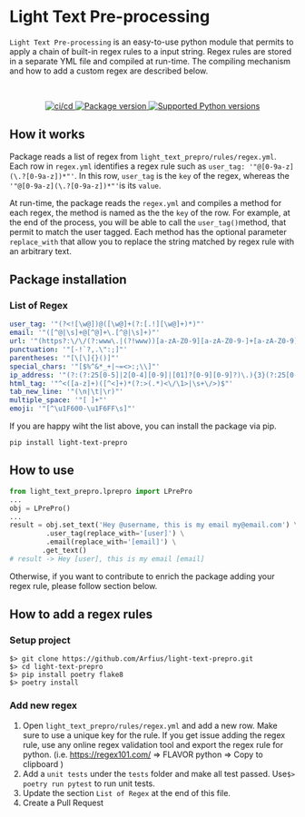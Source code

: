 # Light Text Pre-processing

`Light Text Pre-processing` is an easy-to-use python module that permits to apply a chain of built-in regex rules to a input string. Regex rules are stored in a separate YML file and compiled at run-time. The compiling mechanism and how to add a custom regex are described below.

<br/>

<p align="center">
  
  <a target="_blank" rel="noopener noreferrer" href="https://github.com/Arfius/light-text-prepro/actions/workflows/light-text-prepro.yml/badge.svg">
    <img src="https://github.com/Arfius/light-text-prepro/actions/workflows/light-text-prepro.yml/badge.svg" alt="ci/cd" style="max-width: 100%;"/>
  </a>

<a href="https://pypi.org/project/light-text-prepro" target="_blank">
    <img src="https://img.shields.io/pypi/v/light-text-prepro" alt="Package version">
</a>

<a href="https://pypi.org/project/light-text-prepro" target="_blank">
    <img src="https://img.shields.io/pypi/pyversions/light-text-prepro.svg?color=%2334D058" alt="Supported Python versions">
</a>
</p>

## How it works

Package reads a list of regex from `light_text_prepro/rules/regex.yml`.  Each row in `regex.yml` identifies a regex rule such as `user_tag: '"@[0-9a-z](\.?[0-9a-z])*"'`. In this row, `user_tag` is the `key` of the regex, whereas the `'"@[0-9a-z](\.?[0-9a-z])*"'`is its `value`.

At run-time, the package reads the `regex.yml` and compiles a method for each regex, the method is named as the the `key` of the row. For example, at the end of the process, you will be able to call the `user_tag()`method, that permit to match the user tagged. Each method has the optional parameter `replace_with` that allow you to replace the string matched by regex rule with an arbitrary text.

## Package installation

### List of Regex 
```yaml
user_tag: '"(?<![\w@])@([\w@]+(?:[.!][\w@]+)*)"'
email: '"([^@|\s]+@[^@]+\.[^@|\s]+)"'
url: '"(https?:\/\/(?:www\.|(?!www))[a-zA-Z0-9][a-zA-Z0-9-]+[a-zA-Z0-9]\.[^\s]{2,}|www\.[a-zA-Z0-9][a-zA-Z0-9-]+[a-zA-Z0-9]\.[^\s]{2,}|https?:\/\/(?:www\.|(?!www))[a-zA-Z0-9]+\.[^\s]{2,}|www\.[a-zA-Z0-9]+\.[^\s]{2,})"'
punctuation: '"[-!`?,.\":;]"'
parentheses: '"[\[\]{}()]"'
special_chars: '"[$%^&*_+|~=<>:;\\]"'
ip_address: '"(?:(?:25[0-5]|2[0-4][0-9]|[01]?[0-9][0-9]?)\.){3}(?:25[0-5]|2[0-4][0-9]|[01]?[0-9][0-9]?)$"'
html_tag: '"^<([a-z]+)([^<]+)*(?:>(.*)<\/\1>|\s+\/>)$"'
tab_new_line: '"(\n|\t|\r)"'
multiple_space: '"[ ]+"'
emoji: '"[^\u1F600-\u1F6FF\s]"'
```

If you are happy wiht the list above, you can install the package via pip.

```
pip install light-text-prepro
```

## How to use

```python
from light_text_prepro.lprepro import LPrePro
...
obj = LPrePro()
...
result = obj.set_text('Hey @username, this is my email my@email.com') \
		 .user_tag(replace_with='[user]') \
		 .email(replace_with='[email]') \
    	.get_text()
# result -> Hey [user], this is my email [email]
```


Otherwise, if you want to contribute to enrich the package adding your regex rule, please follow section below.

## How to add a regex rules

### Setup project

````
$> git clone https://github.com/Arfius/light-text-prepro.git
$> cd light-text-prepro
$> pip install poetry flake8
$> poetry install
````

### Add  new regex

1. Open `light_text_prepro/rules/regex.yml` and add a new row. Make sure to use a unique key for the rule. If  you get issue adding the regex rule, use any online regex validation tool and export the regex rule for python. (i.e. https://regex101.com/ => FLAVOR python => Copy to clipboard )
2. Add a `unit tests` under the  `tests` folder and make all test passed.  Use`$> poetry run pytest` to run unit tests.
3. Update the  section `List of Regex` at the end of this file.
4. Create a Pull Request


